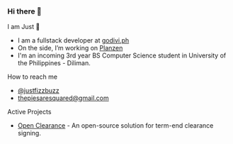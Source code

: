 ### Hi there 👋

I am Just 🙂

- I am a fullstack developer at [godivi.ph](https://godivi.ph)
- On the side, I’m working on [Planzen](https://twitter.com/justfizzbuzz/status/1278390070915915776?s=19)
- I'm an incoming 3rd year BS Computer Science student in University of the Philippines - Diliman.

How to reach me
- [@justfizzbuzz](https://twitter.com/justfizzbuzz)
- [thepiesaresquared@gmail.com](mailto://thepiesaresquared@gmail.com)

Active Projects
- [Open Clearance](https://open-clearance.netlify.com) - An open-source solution for term-end clearance signing.
